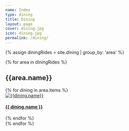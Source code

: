 ```yaml
---
name: Index
type: dining
title: Dining
layout: page 
cover: dining.jpg
icon: dining.jpg
permalink: /dining/
---
```


{% assign diningRides = site.dining | group_by: 'area' %}

<div class="container-fluid">
    <div class="row">
        <div class="col-md-12">
            {% for area in diningRides %}
                <h2 id="{{ currentArea }}-ref">{{area.name}}</h2>
                <div class="container-fluid">
                    <div class="row">
                        {% for dining in area.items %}
                            <div class="col-md-6">
                                <a href="{{ site.baseurl }}{{ dining.url }}"><img src="{{ site.baseurl }}/images/dining/icon/{{ dining.imagePrefix }}.jpg" alt="{{dining.name}}" class="img-fluid" />
                                </a>
                                <h4><a href="{{ site.baseurl }}{{ dining.url }}">{{ dining.name }}</a></h4>
                            </div>
                        {% endfor %}
                    </div>
                </div>
            {% endfor %}
        </div>
    </div>
</div>